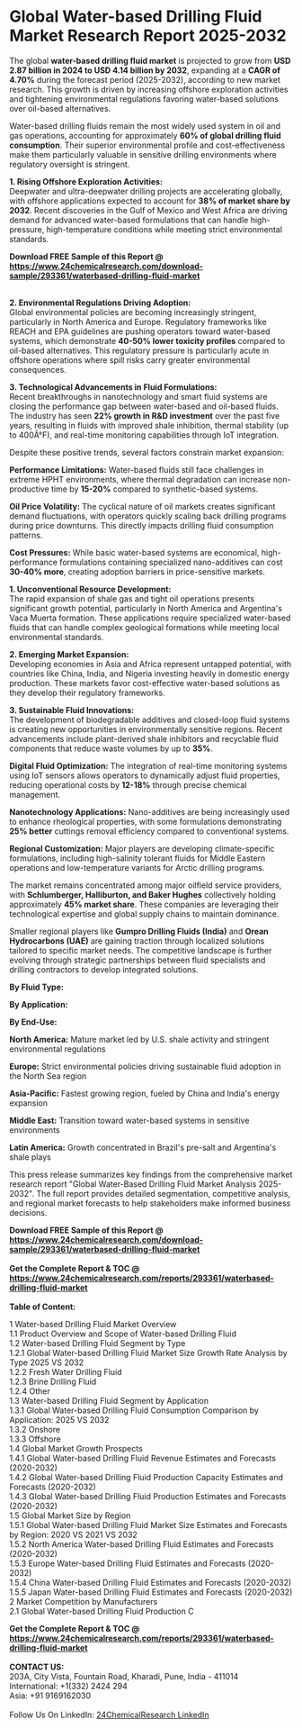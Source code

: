 <h1>Global Water-based Drilling Fluid Market Research Report 2025-2032</h1><p>The global <strong>water-based drilling fluid market</strong> is projected to grow from <strong>USD 2.87 billion in 2024 to USD 4.14 billion by 2032</strong>, expanding at a <strong>CAGR of 4.70%</strong> during the forecast period (2025-2032), according to new market research. This growth is driven by increasing offshore exploration activities and tightening environmental regulations favoring water-based solutions over oil-based alternatives.</p><p>Water-based drilling fluids remain the most widely used system in oil and gas operations, accounting for approximately <strong>60% of global drilling fluid consumption</strong>. Their superior environmental profile and cost-effectiveness make them particularly valuable in sensitive drilling environments where regulatory oversight is stringent.</p><p><strong>1. Rising Offshore Exploration Activities:</strong><br>
Deepwater and ultra-deepwater drilling projects are accelerating globally, with offshore applications expected to account for <strong>38% of market share by 2032</strong>. Recent discoveries in the Gulf of Mexico and West Africa are driving demand for advanced water-based formulations that can handle high-pressure, high-temperature conditions while meeting strict environmental standards.</p><div><b>Download FREE Sample of this Report @ 
            <a href="https://www.24chemicalresearch.com/download-sample/293361/waterbased-drilling-fluid-market">
            https://www.24chemicalresearch.com/download-sample/293361/waterbased-drilling-fluid-market</a></b></div><br><p><strong>2. Environmental Regulations Driving Adoption:</strong><br>
Global environmental policies are becoming increasingly stringent, particularly in North America and Europe. Regulatory frameworks like REACH and EPA guidelines are pushing operators toward water-based systems, which demonstrate <strong>40-50% lower toxicity profiles</strong> compared to oil-based alternatives. This regulatory pressure is particularly acute in offshore operations where spill risks carry greater environmental consequences.</p><p><strong>3. Technological Advancements in Fluid Formulations:</strong><br>
Recent breakthroughs in nanotechnology and smart fluid systems are closing the performance gap between water-based and oil-based fluids. The industry has seen <strong>22% growth in R&amp;D investment</strong> over the past five years, resulting in fluids with improved shale inhibition, thermal stability (up to 400Â°F), and real-time monitoring capabilities through IoT integration.</p><p>Despite these positive trends, several factors constrain market expansion:</p><p><strong>Performance Limitations:</strong> Water-based fluids still face challenges in extreme HPHT environments, where thermal degradation can increase non-productive time by <strong>15-20%</strong> compared to synthetic-based systems.</p><p><strong>Oil Price Volatility:</strong> The cyclical nature of oil markets creates significant demand fluctuations, with operators quickly scaling back drilling programs during price downturns. This directly impacts drilling fluid consumption patterns.</p><p><strong>Cost Pressures:</strong> While basic water-based systems are economical, high-performance formulations containing specialized nano-additives can cost <strong>30-40% more</strong>, creating adoption barriers in price-sensitive markets.</p><p><strong>1. Unconventional Resource Development:</strong><br>
The rapid expansion of shale gas and tight oil operations presents significant growth potential, particularly in North America and Argentina's Vaca Muerta formation. These applications require specialized water-based fluids that can handle complex geological formations while meeting local environmental standards.</p><p><strong>2. Emerging Market Expansion:</strong><br>
Developing economies in Asia and Africa represent untapped potential, with countries like China, India, and Nigeria investing heavily in domestic energy production. These markets favor cost-effective water-based solutions as they develop their regulatory frameworks.</p><p><strong>3. Sustainable Fluid Innovations:</strong><br>
The development of biodegradable additives and closed-loop fluid systems is creating new opportunities in environmentally sensitive regions. Recent advancements include plant-derived shale inhibitors and recyclable fluid components that reduce waste volumes by up to <strong>35%</strong>.</p><p><strong>Digital Fluid Optimization:</strong> The integration of real-time monitoring systems using IoT sensors allows operators to dynamically adjust fluid properties, reducing operational costs by <strong>12-18%</strong> through precise chemical management.</p><p><strong>Nanotechnology Applications:</strong> Nano-additives are being increasingly used to enhance rheological properties, with some formulations demonstrating <strong>25% better</strong> cuttings removal efficiency compared to conventional systems.</p><p><strong>Regional Customization:</strong> Major players are developing climate-specific formulations, including high-salinity tolerant fluids for Middle Eastern operations and low-temperature variants for Arctic drilling programs.</p><p>The market remains concentrated among major oilfield service providers, with <strong>Schlumberger, Halliburton, and Baker Hughes</strong> collectively holding approximately <strong>45% market share</strong>. These companies are leveraging their technological expertise and global supply chains to maintain dominance.</p><p>Smaller regional players like <strong>Gumpro Drilling Fluids (India)</strong> and <strong>Orean Hydrocarbons (UAE)</strong> are gaining traction through localized solutions tailored to specific market needs. The competitive landscape is further evolving through strategic partnerships between fluid specialists and drilling contractors to develop integrated solutions.</p><p><strong>By Fluid Type:</strong></p><p><strong>By Application:</strong></p><p><strong>By End-Use:</strong></p><p><strong>North America:</strong> Mature market led by U.S. shale activity and stringent environmental regulations</p><p><strong>Europe:</strong> Strict environmental policies driving sustainable fluid adoption in the North Sea region</p><p><strong>Asia-Pacific:</strong> Fastest growing region, fueled by China and India's energy expansion</p><p><strong>Middle East:</strong> Transition toward water-based systems in sensitive environments</p><p><strong>Latin America:</strong> Growth concentrated in Brazil's pre-salt and Argentina's shale plays</p><p>This press release summarizes key findings from the comprehensive market research report "Global Water-Based Drilling Fluid Market Analysis 2025-2032". The full report provides detailed segmentation, competitive analysis, and regional market forecasts to help stakeholders make informed business decisions.</p><div><b>Download FREE Sample of this Report @ 
            <a href="https://www.24chemicalresearch.com/download-sample/293361/waterbased-drilling-fluid-market">
            https://www.24chemicalresearch.com/download-sample/293361/waterbased-drilling-fluid-market</a></b></div><br><div><b>Get the Complete Report & TOC @ 
            <a href="https://www.24chemicalresearch.com/reports/293361/waterbased-drilling-fluid-market">
            https://www.24chemicalresearch.com/reports/293361/waterbased-drilling-fluid-market</a></b></div><br>
            <b>Table of Content:</b><p>1 Water-based Drilling Fluid Market Overview<br />
    1.1 Product Overview and Scope of Water-based Drilling Fluid<br />
    1.2 Water-based Drilling Fluid Segment by Type<br />
        1.2.1 Global Water-based Drilling Fluid Market Size Growth Rate Analysis by Type 2025 VS 2032<br />
        1.2.2 Fresh Water Drilling Fluid<br />
        1.2.3 Brine Drilling Fluid<br />
        1.2.4 Other<br />
    1.3 Water-based Drilling Fluid Segment by Application<br />
        1.3.1 Global Water-based Drilling Fluid Consumption Comparison by Application: 2025 VS 2032<br />
        1.3.2 Onshore<br />
        1.3.3 Offshore<br />
    1.4 Global Market Growth Prospects<br />
        1.4.1 Global Water-based Drilling Fluid Revenue Estimates and Forecasts (2020-2032)<br />
        1.4.2 Global Water-based Drilling Fluid Production Capacity Estimates and Forecasts (2020-2032)<br />
        1.4.3 Global Water-based Drilling Fluid Production Estimates and Forecasts (2020-2032)<br />
    1.5 Global Market Size by Region<br />
        1.5.1 Global Water-based Drilling Fluid Market Size Estimates and Forecasts by Region: 2020 VS 2021 VS 2032<br />
        1.5.2 North America Water-based Drilling Fluid Estimates and Forecasts (2020-2032)<br />
        1.5.3 Europe Water-based Drilling Fluid Estimates and Forecasts (2020-2032)<br />
        1.5.4 China Water-based Drilling Fluid Estimates and Forecasts (2020-2032)<br />
        1.5.5 Japan Water-based Drilling Fluid Estimates and Forecasts (2020-2032)<br />
2 Market Competition by Manufacturers<br />
    2.1 Global Water-based Drilling Fluid Production C</p><div><b>Get the Complete Report & TOC @ 
            <a href="https://www.24chemicalresearch.com/reports/293361/waterbased-drilling-fluid-market">
            https://www.24chemicalresearch.com/reports/293361/waterbased-drilling-fluid-market</a></b></div><br><b>CONTACT US:</b><br>
            203A, City Vista, Fountain Road, Kharadi, Pune, India - 411014<br>
            International: +1(332) 2424 294<br>
            Asia: +91 9169162030 <br><br>
            Follow Us On LinkedIn: <a href="https://www.linkedin.com/company/24chemicalresearch/">24ChemicalResearch LinkedIn</a>
